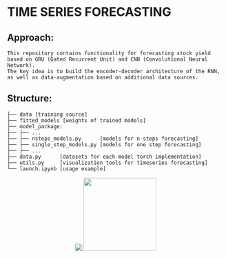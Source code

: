 # TIME SERIES FORECASTING

## <b>Approach:</b> 
```
This repository contains functionality for forecasting stock yield based on GRU (Gated Recurrent Unit) and CNN (Convolutional Neural Network).
The key idea is to build the encoder-decoder architecture of the RNN, as well as data-augmentation based on additional data sources.
```

## <b> Structure</b>: 
```
├── data [training source] 
├── fitted_models [weights of trained models] 
├── model_package:
├── ├── ...
├── ├── nsteps_models.py      [models for n-steps forecasting]
├── ├── single_step_models.py [models for one step forecasting]
├── ├── ...
├── data.py      [datasets for each model torch implementation]
├── utils.py     [visualization tools for timeseries forecasting]
└── launch.ipynb [usage example]
```



<center>
<a href="https://pytorchlightning.ai/index.html"><img src="https://tse3.mm.bing.net/th?id=OIP.KFKo1oaV1Pbrm3frVadQVAHaC8&pid=Api"></a>
<a href="https://pytorch.org/"><img src="https://d3njjcbhbojbot.cloudfront.net/api/utilities/v1/imageproxy/https://s3.amazonaws.com/coursera-course-photos/51/6d31a64dad46d08a076ef7abbf4f15/external-content.duckduckgo.com.jpg?auto=format%2Ccompress&dpr=2&w=150&h=150&fit=fill&bg=FFF&q=25i" height=169></a> </center>
